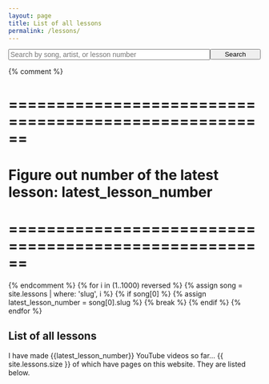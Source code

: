 ```yaml
---
layout: page
title: List of all lessons
permalink: /lessons/
---
```


<div style="text-align: center;">
  <form action="/search/" method="get" style="width: 100%; max-width: 720px; position: relative; text-align: left; margin: 0 auto;">
    <div style="position: relative; display: table; width: 100%;">
      <input style="font-size: 14px;  float: left; width: 80%;" type="text" id="search-box" name="query" placeholder="Search by song, artist, or lesson number">
      <input type="submit" value="Search" id="search-button" style="float: left; width: 20%; max-width: 120px;">
    </div>
  </form>
</div>

{% comment %}
  # ======================================================
  # Figure out number of the latest lesson: latest_lesson_number
  # ======================================================
{% endcomment %}
{% for i in (1..1000) reversed %}
  {% assign song = site.lessons | where: 'slug', i %}
  {% if song[0] %}
    {% assign latest_lesson_number = song[0].slug %}
    {% break %}
  {% endif %}
{% endfor %}

<script src="/js/jquery.js"></script>
<script>
{% assign num_to_show = latest_lesson_number %}
{% assign shown_so_far = 0 %}
  var lessons = [
{% for i in (1..num_to_show) reversed %}
  {% assign lesson = site.lessons | where: 'slug', i %}
  {% if lesson[0] %}
    {% assign shown_so_far = shown_so_far | plus:1 %}
    {% if shown_so_far == num_to_show %}
      {% break %}
    {% endif %}
      {
    {% assign lesson_title = lesson[0].title | replace: '"','\"' %}
    {% case lesson[0].category %}
      {% when 'full_song' %}
        {% assign lesson_category = "Full Song" %}
      {% when 'playalong_cover' %}
        {% assign lesson_category = "Play-along Cover" %}
      {% when 'warmup' %}
        {% assign lesson_category = "Warm Up Exercise" %}
      {% when 'practice_log' %}
        {% assign lesson_category = "Practice Log" %}
      {% when 'tip_technique' %}
        {% assign lesson_category = "Tip & Technique" %}
    {% endcase %}
        "title": "{{ lesson_title }}",
        "category": "{{ lesson_category }}",
        "url": "{{ lesson[0].url }}",
        "patreon_url": "{{ lesson[0].patreon_lesson_url}}",
        "slug": "{{ lesson[0].slug }}"
      },
  {% endif %}
{% endfor %}
  ];
$(document).ready(function(){

  for (i = 0; i < {{latest_lesson_number}}; i++) {
    $('#search-results').append('<li class="song-listing"><h3><a href="'+ lessons[i].url +'"><span>'+ lessons[i].title +'</span></a></h3><p>Lesson #'+ lessons[i].slug +' • '+ lessons[i].category +'</p><p class="featured_label" data-patreon-url="' + lessons[i].patreon_url + '">PDF</p></li>');
  }

});
</script>
<script src="/js/search.js"></script>












## List of all lessons
I have made {{latest_lesson_number}} YouTube videos so far... {{ site.lessons.size }} of which have pages on this website. They are listed below.

<ul id="search-results" class="song-listing-wrapper"></ul>
